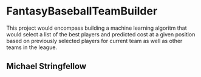 # FantasyBaseballTeamBuilder

This project would encompass building a machine learning algoritm that would select a list of the best players and predicted cost at a given position based on previously selected players for current team as well as other teams in the league.

## Michael Stringfellow